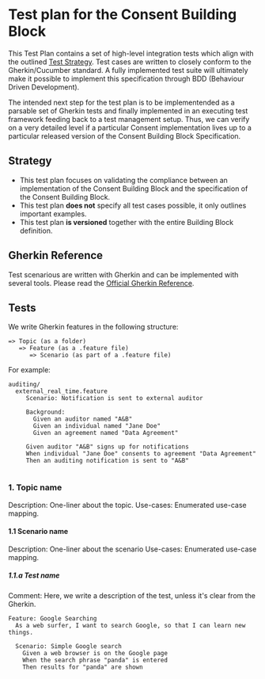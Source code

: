 # Test plan for the Consent Building Block

This Test Plan contains a set of high-level integration tests which align with the outlined [Test Strategy](#Strategy).
Test cases are written to closely conform to the Gherkin/Cucumber standard.
A fully implemented test suite will ultimately make it possible to implement this specification through BDD (Behaviour Driven Development).

The intended next step for the test plan is to be implementended as a parsable set of Gherkin tests and finally implemented in an executing test framework feeding back to a test management setup. Thus, we can verify on a very detailed level if a particular Consent implementation lives up to a particular released version of the Consent Building Block Specification.

## Strategy

* This test plan focuses on validating the compliance between an implementation of the Consent Building Block and the specification of the Consent Building Block.
* This test plan **does not** specify all test cases possible, it only outlines important examples.
* This test plan **is versioned** together with the entire Building Block definition.

## Gherkin Reference

Test scenarious are written with Gherkin and can be implemented with several tools. Please read the [Official Gherkin Reference](https://cucumber.io/docs/gherkin/reference/).

## Tests

We write Gherkin features in the following structure:

```
=> Topic (as a folder)
   => Feature (as a .feature file)
      => Scenario (as part of a .feature file)
```

For example:

```
auditing/
  external_real_time.feature
     Scenario: Notification is sent to external auditor
     
     Background:
       Given an auditor named "A&B"
       Given an individual named "Jane Doe"
       Given an agreement named "Data Agreement"
    
     Given auditor "A&B" signs up for notifications
     When individual "Jane Doe" consents to agreement "Data Agreement"
     Then an auditing notification is sent to "A&B"


```

### 1. Topic name

Description: One-liner about the topic.
Use-cases: Enumerated use-case mapping.

#### 1.1 Scenario name

Description: One-liner about the scenario
Use-cases: Enumerated use-case mapping.

##### 1.1.a Test name

Comment: Here, we write a description of the test, unless it's clear from the Gherkin.

```
Feature: Google Searching
  As a web surfer, I want to search Google, so that I can learn new things.
  
  Scenario: Simple Google search
    Given a web browser is on the Google page
    When the search phrase "panda" is entered
    Then results for "panda" are shown
```
